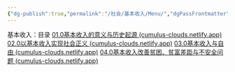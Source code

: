```yaml
---
{"dg-publish":true,"permalink":"/社会/基本收入/Menu/","dgPassFrontmatter":true}
---
```


基本收入：目录
[01.0基本收入的意义与历史起源 (cumulus-clouds.netlify.app)](https://cumulus-clouds.netlify.app/%E7%A4%BE%E4%BC%9A/%E5%9F%BA%E6%9C%AC%E6%94%B6%E5%85%A5/01.0%E5%9F%BA%E6%9C%AC%E6%94%B6%E5%85%A5%E7%9A%84%E6%84%8F%E4%B9%89%E4%B8%8E%E5%8E%86%E5%8F%B2%E8%B5%B7%E6%BA%90/)
[02.0以基本收入实现社会正义 (cumulus-clouds.netlify.app)](https://cumulus-clouds.netlify.app/%E7%A4%BE%E4%BC%9A/%E5%9F%BA%E6%9C%AC%E6%94%B6%E5%85%A5/02.0%E4%BB%A5%E5%9F%BA%E6%9C%AC%E6%94%B6%E5%85%A5%E5%AE%9E%E7%8E%B0%E7%A4%BE%E4%BC%9A%E6%AD%A3%E4%B9%89/)
[03.0基本收入与自由 (cumulus-clouds.netlify.app)](https://cumulus-clouds.netlify.app/%E7%A4%BE%E4%BC%9A/%E5%9F%BA%E6%9C%AC%E6%94%B6%E5%85%A5/03.0%E5%9F%BA%E6%9C%AC%E6%94%B6%E5%85%A5%E4%B8%8E%E8%87%AA%E7%94%B1/)
[04.0基本收入改善贫困、贫富差距与不安全问题 (cumulus-clouds.netlify.app)](https://cumulus-clouds.netlify.app/%E7%A4%BE%E4%BC%9A/%E5%9F%BA%E6%9C%AC%E6%94%B6%E5%85%A5/04.0%E5%9F%BA%E6%9C%AC%E6%94%B6%E5%85%A5%E6%94%B9%E5%96%84%E8%B4%AB%E5%9B%B0%E3%80%81%E8%B4%AB%E5%AF%8C%E5%B7%AE%E8%B7%9D%E4%B8%8E%E4%B8%8D%E5%AE%89%E5%85%A8%E9%97%AE%E9%A2%98/)
